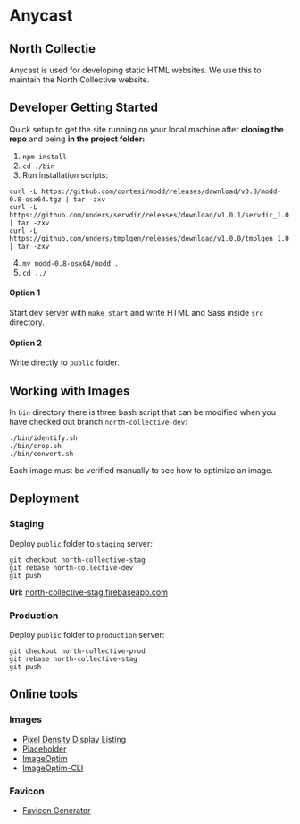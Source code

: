 # Anycast
## North Collectie

Anycast is used for developing static HTML websites. We use this to maintain the North Collective website.

## Developer Getting Started

Quick setup to get the site running on your local machine after **cloning the repo** and being **in the project folder:**

1.  `npm install`
2. `cd ./bin`
3. Run installation scripts:
```
curl -L https://github.com/cortesi/modd/releases/download/v0.8/modd-0.8-osx64.tgz | tar -zxv
curl -L https://github.com/unders/servdir/releases/download/v1.0.1/servdir_1.0.1_darwin_amd64.tar.gz | tar -zxv
curl -L https://github.com/unders/tmplgen/releases/download/v1.0.0/tmplgen_1.0.0_darwin_amd64.tar.gz | tar -zxv
```
4. `mv modd-0.8-osx64/modd .`
5. `cd ../`

#### Option 1
Start dev server with `make start` and write HTML and Sass inside `src` directory.

#### Option 2
Write directly to `public` folder.

## Working with Images

In `bin` directory there is three bash script that can be modified when you have checked out branch `north-collective-dev`:

```
./bin/identify.sh
./bin/crop.sh
./bin/convert.sh
```
Each image must be verified manually to see how to optimize an image.


## Deployment

### Staging

Deploy `public` folder to `staging` server:

```
git checkout north-collective-stag
git rebase north-collective-dev
git push
```

**Url:** [north-collective-stag.firebaseapp.com](https://north-collective-stag.firebaseapp.com/)

### Production

Deploy `public` folder to `production` server:

```
git checkout north-collective-prod
git rebase north-collective-stag
git push
```

## Online tools

### Images

* [Pixel Density Display Listing](https://pixensity.com/)
* [Placeholder](https://placeholder.com/)
* [ImageOptim](https://imageoptim.com/mac)
* [ImageOptim-CLI](https://jamiemason.github.io/ImageOptim-CLI/)

### Favicon
* [Favicon Generator](https://realfavicongenerator.net/)

